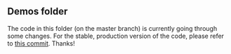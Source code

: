 ## Demos folder

The code in this folder (on the master branch) is currently going through some changes. For the stable, production version of the code, please refer to [this commit](https://github.com/chenglou/react-motion/tree/f53ec099dca159e23fc4ed1b656bb5555c166da1/demos). Thanks!
